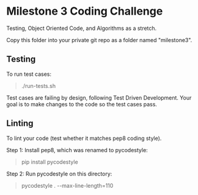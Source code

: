 Milestone 3 Coding Challenge
============================

Testing, Object Oriented Code, and Algorithms as a stretch.

Copy this folder into your private git repo as a folder named "milestone3".

Testing
-------

To run test cases:

> ./run-tests.sh

Test cases are failing by design, following Test Driven Development.
Your goal is to make changes to the code so the test cases pass.

Linting
-------

To lint your code (test whether it matches pep8 coding style).

Step 1: Install pep8, which was renamed to pycodestyle:
> pip install pycodestyle

Step 2: Run pycodestyle on this directory:
> pycodestyle . --max-line-length=110
